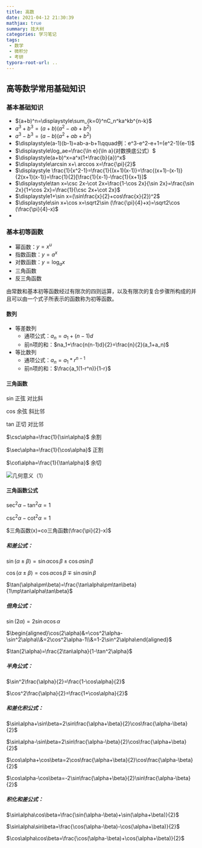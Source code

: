 ```yaml
---
title: 高数
date: 2021-04-12 21:30:39
mathjax: true
summary: 挂大树
categories: 学习笔记
tags:
 - 数学
 - 微积分
 - 考研
typora-root-url: ..
---
```


## 高等数学常用基础知识

### 基本基础知识

- $(a+b)^n=\displaystyle\sum_{k=0}^nC_n^ka^kb^{n-k}$
- $a^3+b^3=(a+b)(a^2-ab+b^2)$
- $a^3-b^3=(a-b)(a^2+ab+b^2)$
- $\displaystyle(a-1)(b-1)=ab-a-b+1\qquad例：e^3-e^2-e+1=(e^2-1)(e-1)$
- $\displaystyle\log_ae=\frac{\ln e}{\ln a}(对数换底公式）$
- $\displaystyle(a+b)^x=a^x(1+\frac{b}{a})^x$
- $\displaystyle\arcsin x+\ arccos x=\frac{\pi}{2}$
- $\displaystyle \frac{1}{x^2-1}=\frac{1}{(x+1)(x-1)}=\frac{(x+1)-(x-1)}{2(x+1)(x-1)}=\frac{1}{2}[\frac{1}{x-1}-\frac{1}{x+1}]$
- $\displaystyle\tan x=\csc 2x-\cot 2x=\frac{1-\cos 2x}{\sin 2x}=\frac{\sin 2x}{1+\cos 2x}=\frac{1}{\csc 2x+\cot 2x}$
- $\displaystyle1+\sin x=(\sin\frac{x}{2}+cos\frac{x}{2})^2$
- $\displaystyle\sin x+\cos x=\sqrt2\sin (\frac{\pi}{4}+x)=\sqrt2\cos (\frac{\pi}{4}-x)$
- 

### 基本初等函数

- 幂函数：$y=x^u$
- 指数函数：$y=a^x$
- 对数函数：$y=\log_ax$
- 三角函数
- 反三角函数

由常数和基本初等函数经过有限次的四则运算，以及有限次的复合步骤所构成的并且可以由一个式子所表示的函数称为初等函数。

#### 数列

- 等差数列
  - 通项公式：$a_n=a_1+(n-1)d$
  - 前n项的和：$na_1+\frac{n(n-1)d}{2}=\frac{n}{2}(a_1+a_n)$
- 等比数列
  - 通项公式：$a_n=a_1*r^{n-1}$
  - 前n项的和：$\frac{a_1(1-r^n)}{1-r}$

#### 三角函数

sin 正弦 对比斜

cos 余弦 斜比邻

tan 正切  对比邻

$\csc\alpha=\frac{1}{\sin\alpha}$ 余割 

$\sec\alpha=\frac{1}{\cos\alpha}$ 正割

$\cot\alpha=\frac{1}{\tan\alpha}$ 余切 

![几何意义（1）](/images/calculus/image-20210412213745351.png)

#### 三角函数公式

$\sec^2\alpha-\tan^2\alpha=1$

$\csc^2\alpha-\cot^2\alpha=1$

$三角函数(x)=co三角函数(\frac{\pi}{2}-x)$

##### 和差公式：

$\sin(\alpha\pm\beta)=\sin\alpha\cos\beta\pm\cos\alpha\sin\beta$

$\cos(\alpha\pm\beta)=\cos\alpha\cos\beta\mp\sin\alpha\sin\beta$

$\tan(\alpha\pm\beta)=\frac{\tan\alpha\pm\tan\beta}{1\mp\tan\alpha\tan\beta}$

##### 倍角公式：

$\sin(2\alpha)=2\sin\alpha\cos\alpha$

$\begin{aligned}\cos(2\alpha)&=\cos^2\alpha-\sin^2\alpha\\&=2\cos^2\alpha-1\\&=1-2\sin^2\alpha\end{aligned}$

$\tan(2\alpha)=\frac{2\tan\alpha}{1-\tan^2\alpha}$

##### 半角公式：

$\sin^2\frac{\alpha}{2}=\frac{1-\cos\alpha}{2}$

$\cos^2\frac{\alpha}{2}=\frac{1+\cos\alpha}{2}$

##### 和差化积公式：

$\sin\alpha+\sin\beta=2\sin\frac{\alpha+\beta}{2}\cos\frac{\alpha-\beta}{2}$

$\sin\alpha-\sin\beta=2\sin\frac{\alpha-\beta}{2}\cos\frac{\alpha+\beta}{2}$

$\cos\alpha+\cos\beta=2\cos\frac{\alpha+\beta}{2}\cos\frac{\alpha-\beta}{2}$

$\cos\alpha-\cos\beta=-2\sin\frac{\alpha+\beta}{2}\sin\frac{\alpha-\beta}{2}$

##### 积化和差公式：

$\sin\alpha\cos\beta=\frac{\sin(\alpha-\beta)+\sin(\alpha+\beta)}{2}$

$\sin\alpha\sin\beta=\frac{\cos(\alpha-\beta)-\cos(\alpha+\beta)}{2}$

$\cos\alpha\cos\beta=\frac{\cos(\alpha-\beta)+\cos(\alpha+\beta)}{2}$



